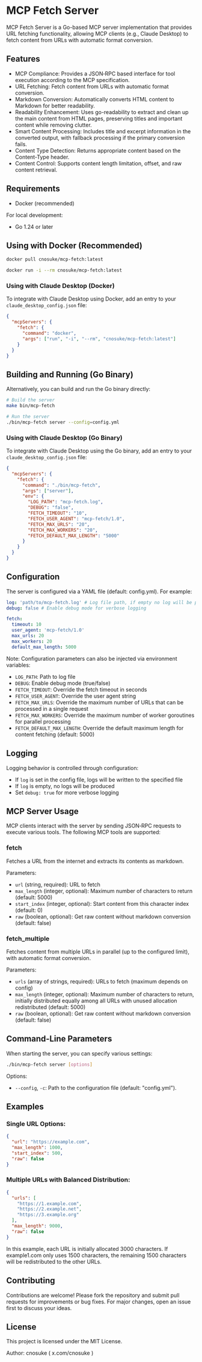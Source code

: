 # MCP Fetch Server

MCP Fetch Server is a Go-based MCP server implementation that provides URL fetching functionality, allowing MCP clients (e.g., Claude Desktop) to fetch content from URLs with automatic format conversion.

## Features

- MCP Compliance: Provides a JSON‐RPC based interface for tool execution according to the MCP specification.
- URL Fetching: Fetch content from URLs with automatic format conversion.
- Markdown Conversion: Automatically converts HTML content to Markdown for better readability.
- Readability Enhancement: Uses go-readability to extract and clean up the main content from HTML pages, preserving titles and important content while removing clutter.
- Smart Content Processing: Includes title and excerpt information in the converted output, with fallback processing if the primary conversion fails.
- Content Type Detection: Returns appropriate content based on the Content-Type header.
- Content Control: Supports content length limitation, offset, and raw content retrieval.

## Requirements

- Docker (recommended)

For local development:

- Go 1.24 or later

## Using with Docker (Recommended)

```bash
docker pull cnosuke/mcp-fetch:latest

docker run -i --rm cnosuke/mcp-fetch:latest
```

### Using with Claude Desktop (Docker)

To integrate with Claude Desktop using Docker, add an entry to your `claude_desktop_config.json` file:

```json
{
  "mcpServers": {
    "fetch": {
      "command": "docker",
      "args": ["run", "-i", "--rm", "cnosuke/mcp-fetch:latest"]
    }
  }
}
```

## Building and Running (Go Binary)

Alternatively, you can build and run the Go binary directly:

```bash
# Build the server
make bin/mcp-fetch

# Run the server
./bin/mcp-fetch server --config=config.yml
```

### Using with Claude Desktop (Go Binary)

To integrate with Claude Desktop using the Go binary, add an entry to your `claude_desktop_config.json` file:

```json
{
  "mcpServers": {
    "fetch": {
      "command": "./bin/mcp-fetch",
      "args": ["server"],
      "env": {
        "LOG_PATH": "mcp-fetch.log",
        "DEBUG": "false",
        "FETCH_TIMEOUT": "10",
        "FETCH_USER_AGENT": "mcp-fetch/1.0",
        "FETCH_MAX_URLS": "20",
        "FETCH_MAX_WORKERS": "20",
        "FETCH_DEFAULT_MAX_LENGTH": "5000"
      }
    }
  }
}
```

## Configuration

The server is configured via a YAML file (default: config.yml). For example:

```yaml
log: 'path/to/mcp-fetch.log' # Log file path, if empty no log will be produced
debug: false # Enable debug mode for verbose logging

fetch:
  timeout: 10
  user_agent: 'mcp-fetch/1.0'
  max_urls: 20
  max_workers: 20
  default_max_length: 5000
```

Note: Configuration parameters can also be injected via environment variables:

- `LOG_PATH`: Path to log file
- `DEBUG`: Enable debug mode (true/false)
- `FETCH_TIMEOUT`: Override the fetch timeout in seconds
- `FETCH_USER_AGENT`: Override the user agent string
- `FETCH_MAX_URLS`: Override the maximum number of URLs that can be processed in a single request
- `FETCH_MAX_WORKERS`: Override the maximum number of worker goroutines for parallel processing
- `FETCH_DEFAULT_MAX_LENGTH`: Override the default maximum length for content fetching (default: 5000)

## Logging

Logging behavior is controlled through configuration:

- If `log` is set in the config file, logs will be written to the specified file
- If `log` is empty, no logs will be produced
- Set `debug: true` for more verbose logging

## MCP Server Usage

MCP clients interact with the server by sending JSON‐RPC requests to execute various tools. The following MCP tools are supported:

### fetch

Fetches a URL from the internet and extracts its contents as markdown.

Parameters:

- `url` (string, required): URL to fetch
- `max_length` (integer, optional): Maximum number of characters to return (default: 5000)
- `start_index` (integer, optional): Start content from this character index (default: 0)
- `raw` (boolean, optional): Get raw content without markdown conversion (default: false)

### fetch_multiple

Fetches content from multiple URLs in parallel (up to the configured limit), with automatic format conversion.

Parameters:

- `urls` (array of strings, required): URLs to fetch (maximum depends on config)
- `max_length` (integer, optional): Maximum number of characters to return, initially distributed equally among all URLs with unused allocation redistributed (default: 5000)
- `raw` (boolean, optional): Get raw content without markdown conversion (default: false)

## Command-Line Parameters

When starting the server, you can specify various settings:

```bash
./bin/mcp-fetch server [options]
```

Options:

- `--config`, `-c`: Path to the configuration file (default: "config.yml").

## Examples

### Single URL Options:

```json
{
  "url": "https://example.com",
  "max_length": 1000,
  "start_index": 500,
  "raw": false
}
```

### Multiple URLs with Balanced Distribution:

```json
{
  "urls": [
    "https://1.example.com",
    "https://2.example.net",
    "https://3.example.org"
  ],
  "max_length": 9000,
  "raw": false
}
```

In this example, each URL is initially allocated 3000 characters. If example1.com only uses 1500 characters, the remaining 1500 characters will be redistributed to the other URLs.

## Contributing

Contributions are welcome! Please fork the repository and submit pull requests for improvements or bug fixes. For major changes, open an issue first to discuss your ideas.

## License

This project is licensed under the MIT License.

Author: cnosuke ( x.com/cnosuke )
